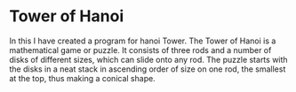 # Tower of Hanoi

In this I have created a program for hanoi Tower.
The Tower of Hanoi is a mathematical game or puzzle. 
It consists of three rods and a number of disks of different sizes, which can slide onto any rod. 
The puzzle starts with the disks in a neat stack in ascending order of size on one rod, the smallest at the top, thus making a conical shape.
